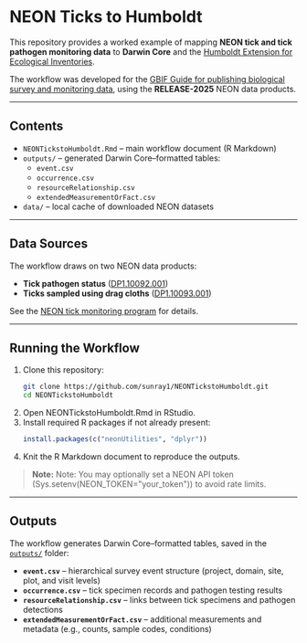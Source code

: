 # NEON Ticks to Humboldt

This repository provides a worked example of mapping **NEON tick and tick pathogen monitoring data** to **Darwin Core** and the [Humboldt Extension for Ecological Inventories](https://eco.tdwg.org/).  

The workflow was developed for the [GBIF Guide for publishing biological survey and monitoring data](https://docs.gbif.org/guide-publishing-survey-data/en/), using the **RELEASE-2025** NEON data products.

---

## Contents

- `NEONTickstoHumboldt.Rmd` – main workflow document (R Markdown)
- `outputs/` – generated Darwin Core–formatted tables:
  - `event.csv`
  - `occurrence.csv`
  - `resourceRelationship.csv`
  - `extendedMeasurementOrFact.csv`
- `data/` – local cache of downloaded NEON datasets

---

## Data Sources

The workflow draws on two NEON data products:  

- **Tick pathogen status** ([DP1.10092.001](https://data.neonscience.org/data-products/DP1.10092.001/RELEASE-2025))  
- **Ticks sampled using drag cloths** ([DP1.10093.001](https://data.neonscience.org/data-products/DP1.10093.001/RELEASE-2025))  

See the [NEON tick monitoring program](https://www.neonscience.org/data-collection/ticks) for details.

---

## Running the Workflow

1. Clone this repository:  
   ```bash
   git clone https://github.com/sunray1/NEONTickstoHumboldt.git
   cd NEONTickstoHumboldt
   ```
2. Open NEONTickstoHumboldt.Rmd in RStudio.
3. Install required R packages if not already present:
    ```r
    install.packages(c("neonUtilities", "dplyr"))
    ```
3. Knit the R Markdown document to reproduce the outputs.

> **Note:** Note: You may optionally set a NEON API token (Sys.setenv(NEON_TOKEN="your_token")) to avoid rate limits.

---

## Outputs

The workflow generates Darwin Core–formatted tables, saved in the [`outputs/`](https://github.com/sunray1/NEONTickstoHumboldt/tree/master/outputs) folder:

- **`event.csv`** – hierarchical survey event structure (project, domain, site, plot, and visit levels)  
- **`occurrence.csv`** – tick specimen records and pathogen testing results  
- **`resourceRelationship.csv`** – links between tick specimens and pathogen detections  
- **`extendedMeasurementOrFact.csv`** – additional measurements and metadata (e.g., counts, sample codes, conditions)
